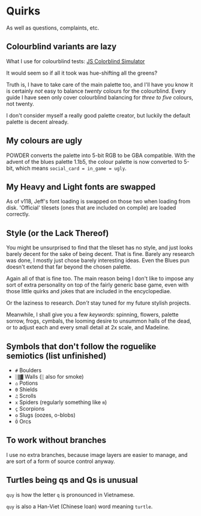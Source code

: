 # Quirks

As well as questions, complaints, etc.

## Colourblind variants are lazy

What I use for colourblind tests:
[JS Colorblind Simulator](https://github.com/MaPePeR/jsColorblindSimulator)

It would seem so if all it took was hue-shifting all the greens?

Truth is, I have to take care of the main palette too, and I'll have you know
it is certainly *not* easy to balance *twenty* colours for the colourblind.
Every guide I have seen only cover colourblind balancing for *three to five* colours, not twenty.

I don't consider myself a really good palette creator,
but luckily the default palette is decent already.

## My colours are ugly

POWDER converts the palette into 5-bit RGB to be GBA compatible.
With the advent of the blues palette 1.1b5, the colour palette is now converted to 5-bit, which means `social_card = in_game = ugly`.

## My Heavy and Light fonts are swapped

As of v118, Jeff's font loading is swapped on those two when loading from disk.
'Official' tilesets (ones that are included on compile) are loaded correctly.

## Style (or the Lack Thereof)

You might be unsurprised to find that the tileset has no style,
and just looks barely decent for the sake of being decent. That is fine.
Barely any research was done, I mostly just chose barely interesting ideas.
Even the Blues pun doesn't extend that far beyond the chosen palette.

Again all of that is fine too. The main reason being I don't like to impose
any sort of extra personality on top of the fairly generic base game,
even with those little quirks and jokes that are included in the encyclopediae.

Or the laziness to research. *Don't* stay tuned for my future stylish projects.

Meanwhile, I shall give you a few *keywords*: spinning, flowers, palette sorrow,
frogs, cymbals, the looming desire to unsummon halls of the dead, or to adjust
each and every small detail at 2x scale, and Madeline.

## Symbols that don't follow the roguelike semiotics (list unfinished)

- `#`   Boulders
- `░▒▓` Walls (`░` also for smoke)
- `⌂`   Potions
- `Θ`   Shields
- `♫`   Scrolls
- `x`   Spiders (regularly something like `m`)
- `ç`   Scorpions
- `o`   Slugs (oozes, o-blobs)
- `Ö`   Orcs

## To work without branches

I use no extra branches, because image layers are easier to manage,
and are sort of a form of source control anyway.

## Turtles being qs and Qs is unusual

`quy` is how the letter `q` is pronounced in Vietnamese.

`quy` is also a Han-Viet (Chinese loan) word meaning `turtle`.

